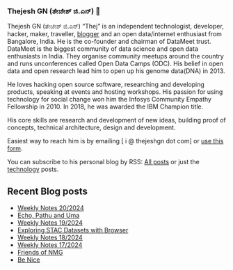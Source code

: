 ### Thejesh GN (ತೇಜೇಶ್ ಜಿ.ಎನ್) 👋

Thejesh GN (ತೇಜೇಶ್ ಜಿ.ಎನ್) “Thej” is an independent technologist, developer, hacker, maker, traveller, [blogger](https://thejeshgn.com/) and an open data/internet enthusiast from Bangalore, India. He is the co-founder and chairman of DataMeet trust. DataMeet is the biggest community of data science and open data enthusiasts in India. They organise community meetups around the country and runs unconferences called Open Data Camps (ODC). His belief in open data and open research lead him to open up his genome data(DNA) in 2013.

He loves hacking open source software, researching and developing products, speaking at events and hosting workshops. His passion for using technology for social change won him the Infosys Community Empathy Fellowship in 2010. In 2018, he was awarded the IBM Champion title.

His core skills are research and development of new ideas, building proof of concepts, technical architecture, design and development.

Easiest way to reach him is by emailing [ i @ thejeshgn dot com] or [use this form](https://thejeshgn.com/contact/).

You can subscribe to his personal blog by RSS: [All posts](https://feeds.thejeshgn.com/thejeshgn) or just the [technology](https://feeds.thejeshgn.com/technology) posts.

## Recent Blog posts
<!-- BLOG-POST-LIST:START -->
- [Weekly Notes 20/2024](https://thejeshgn.com/2024/05/17/weekly-notes-20-2024/)
- [Echo, Pathu and Uma](https://thejeshgn.com/2024/05/16/echo-pathu-and-uma/)
- [Weekly Notes 19/2024](https://thejeshgn.com/2024/05/10/weekly-notes-19-2024/)
- [Exploring STAC Datasets with Browser](https://thejeshgn.com/2024/05/08/exploring-stac-datasets-with-browser/)
- [Weekly Notes 18/2024](https://thejeshgn.com/2024/05/03/weekly-notes-18-2024/)
- [Weekly Notes 17/2024](https://thejeshgn.com/2024/04/26/weekly-notes-17-2024/)
- [Friends of NMG](https://thejeshgn.com/2024/04/23/friends-of-nmg/)
- [Be Nice](https://thejeshgn.com/2024/04/22/be-nice/)
<!-- BLOG-POST-LIST:END -->
